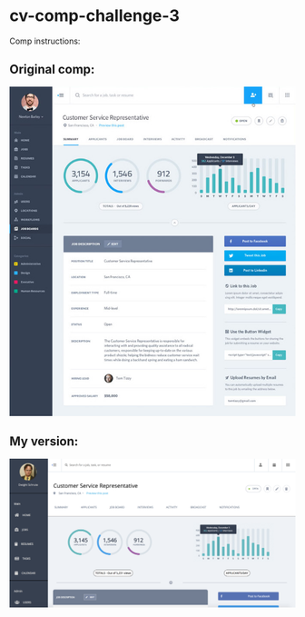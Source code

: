 # cv-comp-challenge-3

Comp instructions:


## Original comp:

![static-comp-3](pics/static-comp-challenge-3.jpg)

## My version:

![my-static-comp-3](pics/my-static-comp.png)
